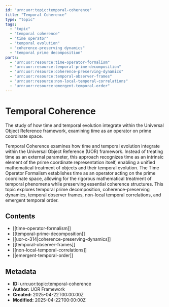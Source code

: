 ```yaml
---
id: "urn:uor:topic:temporal-coherence"
title: "Temporal Coherence"
type: "topic"
tags:
  - "topic"
  - "temporal coherence"
  - "time operator"
  - "temporal evolution"
  - "coherence-preserving dynamics"
  - "temporal prime decomposition"
parts:
  - "urn:uor:resource:time-operator-formalism"
  - "urn:uor:resource:temporal-prime-decomposition"
  - "urn:uor:resource:coherence-preserving-dynamics"
  - "urn:uor:resource:temporal-observer-frames"
  - "urn:uor:resource:non-local-temporal-correlations"
  - "urn:uor:resource:emergent-temporal-order"
---
```


# Temporal Coherence

The study of how time and temporal evolution integrate within the Universal Object Reference framework, examining time as an operator on prime coordinate space.

Temporal Coherence examines how time and temporal evolution integrate within the Universal Object Reference (UOR) framework. Instead of treating time as an external parameter, this approach recognizes time as an intrinsic element of the prime coordinate representation itself, enabling a unified mathematical treatment of objects and their temporal evolution. The Time Operator Formalism establishes time as an operator acting on the prime coordinate space, allowing for the rigorous mathematical treatment of temporal phenomena while preserving essential coherence structures. This topic explores temporal prime decomposition, coherence-preserving dynamics, temporal observer frames, non-local temporal correlations, and emergent temporal order.

## Contents

- [[time-operator-formalism]]
- [[temporal-prime-decomposition]]
- [[uor-c-314|coherence-preserving-dynamics]]
- [[temporal-observer-frames]]
- [[non-local-temporal-correlations]]
- [[emergent-temporal-order]]

## Metadata

- **ID:** urn:uor:topic:temporal-coherence
- **Author:** UOR Framework
- **Created:** 2025-04-22T00:00:00Z
- **Modified:** 2025-04-22T00:00:00Z

